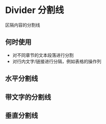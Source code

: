 # Divider 分割线

区隔内容的分割线

## 何时使用

- 对不同章节的文本段落进行分割
- 对行内文字/链接进行分隔，例如表格的操作列

## 水平分割线

<preview path="./horizontal.vue"></preview>

## 带文字的分割线

<preview path="./vertical.vue"></preview>

## 垂直分割线

<preview path="./withText.vue"></preview>
